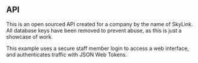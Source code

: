 ## API

This is an open sourced API created for a company by the name of SkyLink. All database keys have been removed to prevent abuse, as this is just a showcase of work.

This example uses a secure staff member login to access a web interface, and authenticates traffic with JSON Web Tokens.
